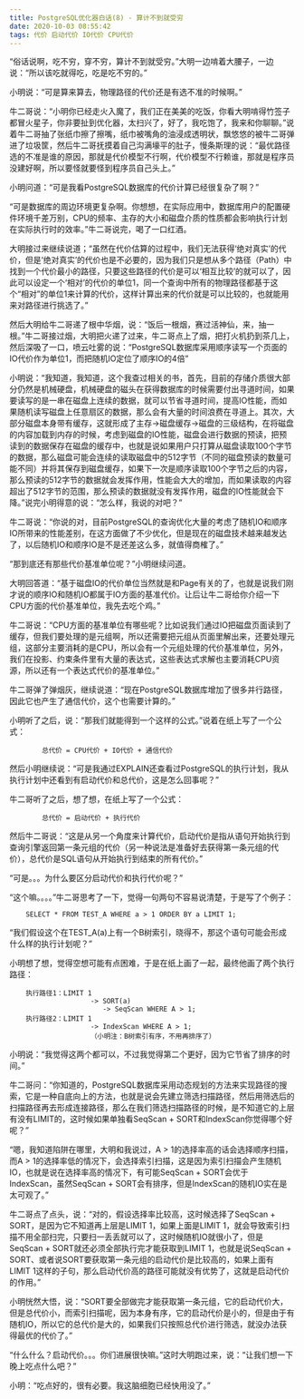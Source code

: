 ```yaml
---
title: PostgreSQL优化器白话(8) - 算计不到就受穷
date: 2020-10-03 08:55:42
tags: 代价 启动代价 IO代价 CPU代价
---
```


“俗话说啊，吃不穷，穿不穷，算计不到就受穷。”大明一边啃着大腰子，一边说：“所以该吃就得吃，吃是吃不穷的。”
	
小明说：“可是算来算去，物理路径的代价还是有选不准的时候啊。”

牛二哥说：“小明你已经走火入魔了，我们正在美美的吃饭，你看大明啃得竹签子都冒火星子，你非要扯到优化器，太扫兴了，好了，我吃饱了，我来和你聊聊。”说着牛二哥抽了张纸巾擦了擦嘴，纸巾被嘴角的油浸成透明状，飘悠悠的被牛二哥弹进了垃圾筐，然后牛二哥抚摸着自己沟满壕平的肚子，慢条斯理的说：“最优路径选的不准是谁的原因，那就是代价模型不行啊，代价模型不行赖谁，那就是程序员没建好啊，所以要怪就要怪到程序员自己头上。”
<!-- more -->

小明问道：“可是我看PostgreSQL数据库的代价计算已经很复杂了啊？”

“可是数据库的周边环境更复杂啊。你想想，在实际应用中，数据库用户的配置硬件环境千差万别，CPU的频率、主存的大小和磁盘介质的性质都会影响执行计划在实际执行时的效率。”牛二哥说完，喝了一口红酒。

大明接过来继续说道；“虽然在代价估算的过程中，我们无法获得‘绝对真实’的代价，但是‘绝对真实’的代价也是不必要的，因为我们只是想从多个路径（Path）中找到一个代价最小的路径，只要这些路径的代价是可以‘相互比较’的就可以了，因此可以设定一个‘相对’的代价的单位1，同一个查询中所有的物理路径都基于这个“相对”的单位1来计算的代价，这样计算出来的代价就是可以比较的，也就能用来对路径进行挑选了。”

然后大明给牛二哥递了根中华烟，说：“饭后一根烟，赛过活神仙，来，抽一根。”牛二哥接过烟，大明把火递了过来，牛二哥点上了烟，把打火机扔到茶几上，然后深吸了一口，喷云吐雾的说：“PostgreSQL数据库采用顺序读写一个页面的IO代价作为单位1，而把随机IO定位了顺序IO的4倍”

小明说：“我知道，我知道，这个我查过相关的书，首先，目前的存储介质很大部分仍然是机械硬盘，机械硬盘的磁头在获得数据库的时候需要付出寻道时间，如果要读写的是一串在磁盘上连续的数据，就可以节省寻道时间，提高IO性能，而如果随机读写磁盘上任意扇区的数据，那么会有大量的时间浪费在寻道上。其次，大部分磁盘本身带有缓存，这就形成了主存->磁盘缓存->磁盘的三级结构，在将磁盘的内容加载到内存的时候，考虑到磁盘的IO性能，磁盘会进行数据的预读，把预读到的数据保存在磁盘的缓存中，也就是说如果用户只打算从磁盘读取100个字节的数据，那么磁盘可能会连续的读取磁盘中的512字节（不同的磁盘预读的数量可能不同）并将其保存到磁盘缓存，如果下一次是顺序读取100个字节之后的内容，那么预读的512字节的数据就会发挥作用，性能会大大的增加，而如果读取的内容超出了512字节的范围，那么预读的数据就没有发挥作用，磁盘的IO性能就会下降。”说完小明得意的说：“怎么样，我说的对吧？”

牛二哥说：“你说的对，目前PostgreSQL的查询优化大量的考虑了随机IO和顺序IO所带来的性能差别，在这方面做了不少优化，但是现在的磁盘技术越来越发达了，以后随机IO和顺序IO是不是还差这么多，就值得商榷了。”

“那到底还有那些代价基准单位呢？”小明继续问道。

大明回答道：“基于磁盘IO的代价单位当然就是和Page有关的了，也就是说我们刚才说的顺序IO和随机IO都属于IO方面的基准代价。让后让牛二哥给你介绍一下CPU方面的代价基准单位，我先去吃个鸡。”

牛二哥说：“CPU方面的基准单位有哪些呢？比如说我们通过IO把磁盘页面读到了缓存，但我们要处理的是元组啊，所以还需要把元组从页面里解出来，还要处理元组，这部分主要消耗的是CPU，所以会有一个元组处理的代价基准单位，另外，我们在投影、约束条件里有大量的表达式，这些表达式求解也主要消耗CPU资源，所以还有一个表达式代价的基准单位。”

牛二哥弹了弹烟灰，继续说道：“现在PostgreSQL数据库增加了很多并行路径，因此它也产生了通信代价，这个也需要计算的。”

小明听了之后，说：“那我们就能得到一个这样的公式。”说着在纸上写了一个公式：
```
		总代价 = CPU代价 + IO代价 + 通信代价
```

然后小明继续说：“可是我通过EXPLAIN还查看过PostgreSQL的执行计划，我从执行计划中还看到有启动代价和总代价，这是怎么回事呢？”

牛二哥听了之后，想了想，在纸上写了一个公式：

```
		总代价 = 启动代价 + 执行代价
```

然后牛二哥说：“这是从另一个角度来计算代价，启动代价是指从语句开始执行到查询引擎返回第一条元组的代价（另一种说法是准备好去获得第一条元组的代价），总代价是SQL语句从开始执行到结束的所有代价。”
	
“可是。。。为什么要区分启动代价和执行代价呢？”

“这个嘛。。。。”牛二哥思考了一下，觉得一句两句不容易说清楚，于是写了个例子：

```
	SELECT * FROM TEST_A WHERE a > 1 ORDER BY a LIMIT 1;
```

“我们假设这个在TEST_A(a)上有一个B树索引，晓得不，那这个语句可能会形成什么样的执行计划呢？”

小明想了想，觉得空想可能有点困难，于是在纸上画了一起，最终他画了两个执行路径：

```
	执行路径1：LIMIT 1
       				-> SORT(a)
                       -> SeqScan WHERE A > 1;
	执行路径2：LIMIT 1
					-> IndexScan WHERE A > 1; 
					（小明注：B树索引有序，不用再排序了）
```

小明说：“我觉得这两个都可以，不过我觉得第二个更好，因为它节省了排序的时间。”

牛二哥问：“你知道的，PostgreSQL数据库采用动态规划的方法来实现路径的搜索，它是一种自底向上的方法，也就是说会先建立筛选扫描路径，然后用筛选后的扫描路径再去形成连接路径，那么在我们筛选扫描路径的时候，是不知道它的上层有没有LIMIT的，这时候如果单独看SeqScan + SORT和IndexScan你觉得哪个好呢？”

“嗯，我知道陷阱在哪里，大明和我说过，A > 1的选择率高的话会选择顺序扫描，而A > 1的选择率低的情况下，会选择索引扫描，这是因为索引扫描会产生随机IO，也就是说在选择率高的情况下，有可能SeqScan + SORT会优于IndexScan，虽然SeqScan + SORT会有排序，但是IndexScan的随机IO实在是太可观了。”

牛二哥点了点头，说：“对的，假设选择率比较高，这时候选择了SeqScan + SORT，是因为它不知道再上层是LIMIT 1，如果上面是LIMIT 1，就会导致索引扫描不用全部扫完，只要扫一丢丢就可以了，这时候随机IO就很小了，但是SeqScan + SORT就还必须全部执行完才能获取到LIMIT 1，也就是说SeqScan + SORT、或者说SORT要获取第一条元组的启动代价是比较高的，如果上面有LIMIT 1这样的子句，那么启动代价高的路径可能就没有优势了，这就是启动代价的作用。”

小明恍然大悟，说：“SORT要全部做完才能获取第一条元组，它的启动代价大，但是总代价小，而索引扫描呢，因为本身有序，它的启动代价是小的，但是由于有随机IO，所以它的总代价是大的，如果我们只按照总代价进行筛选，就没办法获得最优的代价了。”

“什么什么？启动代价。。。你们进展很快嘛。”这时大明跑过来，说：“让我们想一下晚上吃点什么吧？”

小明：“吃点好的，很有必要。我这脑细胞已经快用没了。”
